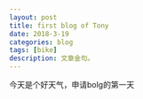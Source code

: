 ```yaml
---
layout: post
title: first blog of Tony
date: 2018-3-19
categories: blog
tags: [bike]
description: 文章金句。
---
```

今天是个好天气，申请bolg的第一天
